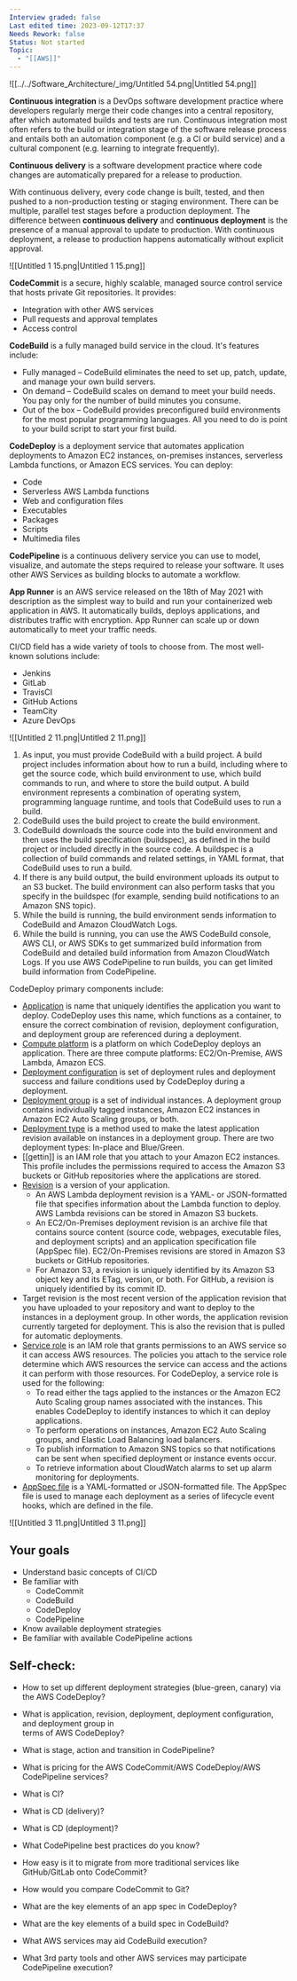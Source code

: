 ```yaml
---
Interview graded: false
Last edited time: 2023-09-12T17:37
Needs Rework: false
Status: Not started
Topic:
  - "[[AWS]]"
---
```

![[../../Software_Architecture/_img/Untitled 54.png|Untitled 54.png]]

**Continuous integration** is a DevOps software development practice where developers regularly merge their code changes into a central repository, after which automated builds and tests are run. Continuous integration most often refers to the build or integration stage of the software release process and entails both an automation component (e.g. a CI or build service) and a cultural component (e.g. learning to integrate frequently).

  

**Continuous delivery** is a software development practice where code changes are automatically prepared for a release to production.

With continuous delivery, every code change is built, tested, and then pushed to a non-production testing or staging environment. There can be multiple, parallel test stages before a production deployment. The difference between **continuous delivery** and **continuous deployment** is the presence of a manual approval to update to production. With continuous deployment, a release to production happens automatically without explicit approval.

![[Untitled 1 15.png|Untitled 1 15.png]]

**CodeCommit** is a secure, highly scalable, managed source control service that hosts private Git repositories. It provides:

- Integration with other AWS services
- Pull requests and approval templates
- Access control

**CodeBuild** is a fully managed build service in the cloud. It's features include:

- Fully managed – CodeBuild eliminates the need to set up, patch, update, and manage your own build servers.
- On demand – CodeBuild scales on demand to meet your build needs. You pay only for the number of build minutes you consume.
- Out of the box – CodeBuild provides preconfigured build environments for the most popular programming languages. All you need to do is point to your build script to start your first build.

**CodeDeploy** is a deployment service that automates application deployments to Amazon EC2 instances, on-premises instances, serverless Lambda functions, or Amazon ECS services. You can deploy:

- Code
- Serverless AWS Lambda functions
- Web and configuration files
- Executables
- Packages
- Scripts
- Multimedia files  
      
    

**CodePipeline** is a continuous delivery service you can use to model, visualize, and automate the steps required to release your software. It uses other AWS Services as building blocks to automate a workflow.

**App Runner** is an AWS service released on the 18th of May 2021 with description as the simplest way to build and run your containerized web application in AWS. It automatically builds, deploys applications, and distributes traffic with encryption. App Runner can scale up or down automatically to meet your traffic needs.

CI/CD field has a wide variety of tools to choose from. The most well-known solutions include:

- Jenkins
- GitLab
- TravisCI
- GitHub Actions
- TeamCity
- Azure DevOps

  

![[Untitled 2 11.png|Untitled 2 11.png]]

1. As input, you must provide CodeBuild with a build project. A build project includes information about how to run a build, including where to get the source code, which build environment to use, which build commands to run, and where to store the build output. A build environment represents a combination of operating system, programming language runtime, and tools that CodeBuild uses to run a build.
2. CodeBuild uses the build project to create the build environment.
3. CodeBuild downloads the source code into the build environment and then uses the build specification (buildspec), as defined in the build project or included directly in the source code. A buildspec is a collection of build commands and related settings, in YAML format, that CodeBuild uses to run a build.
4. If there is any build output, the build environment uploads its output to an S3 bucket. The build environment can also perform tasks that you specify in the buildspec (for example, sending build notifications to an Amazon SNS topic).
5. While the build is running, the build environment sends information to CodeBuild and Amazon CloudWatch Logs.
6. While the build is running, you can use the AWS CodeBuild console, AWS CLI, or AWS SDKs to get summarized build information from CodeBuild and detailed build information from Amazon CloudWatch Logs. If you use AWS CodePipeline to run builds, you can get limited build information from CodePipeline.

CodeDeploy primary components include:

- [Application](https://docs.aws.amazon.com/codedeploy/latest/userguide/applications.html) is name that uniquely identifies the application you want to deploy. CodeDeploy uses this name, which functions as a container, to ensure the correct combination of revision, deployment configuration, and deployment group are referenced during a deployment.
- [Compute platform](https://docs.aws.amazon.com/codedeploy/latest/userguide/deployment-steps.html) is a platform on which CodeDeploy deploys an application. There are three compute platforms: EC2/On-Premise, AWS Lambda, Amazon ECS.
- [Deployment configuration](https://docs.aws.amazon.com/codedeploy/latest/userguide/deployment-configurations.html) is set of deployment rules and deployment success and failure conditions used by CodeDeploy during a deployment.
- [Deployment group](https://docs.aws.amazon.com/codedeploy/latest/userguide/deployment-groups.html) is a set of individual instances. A deployment group contains individually tagged instances, Amazon EC2 instances in Amazon EC2 Auto Scaling groups, or both.
- [Deployment type](https://docs.aws.amazon.com/codedeploy/latest/userguide/welcome.html#welcome-deployment-overview) is a method used to make the latest application revision available on instances in a deployment group. There are two deployment types: In-place and Blue/Green.
- [[gettin]] is an IAM role that you attach to your Amazon EC2 instances. This profile includes the permissions required to access the Amazon S3 buckets or GitHub repositories where the applications are stored.
- [Revision](https://docs.aws.amazon.com/codedeploy/latest/userguide/application-revisions.html) is a version of your application.
    - An AWS Lambda deployment revision is a YAML- or JSON-formatted file that specifies information about the Lambda function to deploy. AWS Lambda revisions can be stored in Amazon S3 buckets.
    - An EC2/On-Premises deployment revision is an archive file that contains source content (source code, webpages, executable files, and deployment scripts) and an application specification file (AppSpec file). EC2/On-Premises revisions are stored in Amazon S3 buckets or GitHub repositories.
    - For Amazon S3, a revision is uniquely identified by its Amazon S3 object key and its ETag, version, or both. For GitHub, a revision is uniquely identified by its commit ID.
- Target revision is the most recent version of the application revision that you have uploaded to your repository and want to deploy to the instances in a deployment group. In other words, the application revision currently targeted for deployment. This is also the revision that is pulled for automatic deployments.
- [Service role](https://docs.aws.amazon.com/codedeploy/latest/userguide/getting-started-create-service-role.html) is an IAM role that grants permissions to an AWS service so it can access AWS resources. The policies you attach to the service role determine which AWS resources the service can access and the actions it can perform with those resources. For CodeDeploy, a service role is used for the following:
    - To read either the tags applied to the instances or the Amazon EC2 Auto Scaling group names associated with the instances. This enables CodeDeploy to identify instances to which it can deploy applications.
    - To perform operations on instances, Amazon EC2 Auto Scaling groups, and Elastic Load Balancing load balancers.
    - To publish information to Amazon SNS topics so that notifications can be sent when specified deployment or instance events occur.
    - To retrieve information about CloudWatch alarms to set up alarm monitoring for deployments.
- [AppSpec file](https://docs.aws.amazon.com/codedeploy/latest/userguide/application-specification-files.html) is a YAML-formatted or JSON-formatted file. The AppSpec file is used to manage each deployment as a series of lifecycle event hooks, which are defined in the file.

![[Untitled 3 11.png|Untitled 3 11.png]]

## Your goals

- Understand basic concepts of CI/CD
- Be familiar with
    - CodeCommit
    - CodeBuild
    - CodeDeploy
    - CodePipeline
- Know available deployment strategies
- Be familiar with available CodePipeline actions

## Self-check:

- How to set up different deployment strategies (blue-green, canary) via the AWS CodeDeploy?
- What is application, revision, deployment, deployment configuration, and deployment group in  
    terms of AWS CodeDeploy?  
    
- What is stage, action and transition in CodePipeline?
- What is pricing for the AWS CodeCommit/AWS CodeDeploy/AWS CodePipeline services?
- What is CI?
- What is CD (delivery)?
- What is CD (deployment)?
- What CodePipeline best practices do you know?
- How easy is it to migrate from more traditional services like GitHub/GitLab onto CodeCommit?
- How would you compare CodeCommit to Git?
- What are the key elements of an app spec in CodeDeploy?
- What are the key elements of a build spec in CodeBuild?
- What AWS services may aid CodeBuild execution?
- What 3rd party tools and other AWS services may participate CodePipeline execution?